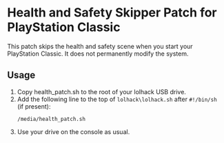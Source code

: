 Health and Safety Skipper Patch for PlayStation Classic
=======================================================

This patch skips the health and safety scene when you start your PlayStation
Classic. It does not permanently modify the system.

Usage
-----
1. Copy health_patch.sh to the root of your lolhack USB drive.
2. Add the following line to the top of `lolhack\lolhack.sh` after `#!/bin/sh`
   (if present):
   ```
   /media/health_patch.sh
   ```
3. Use your drive on the console as usual.
